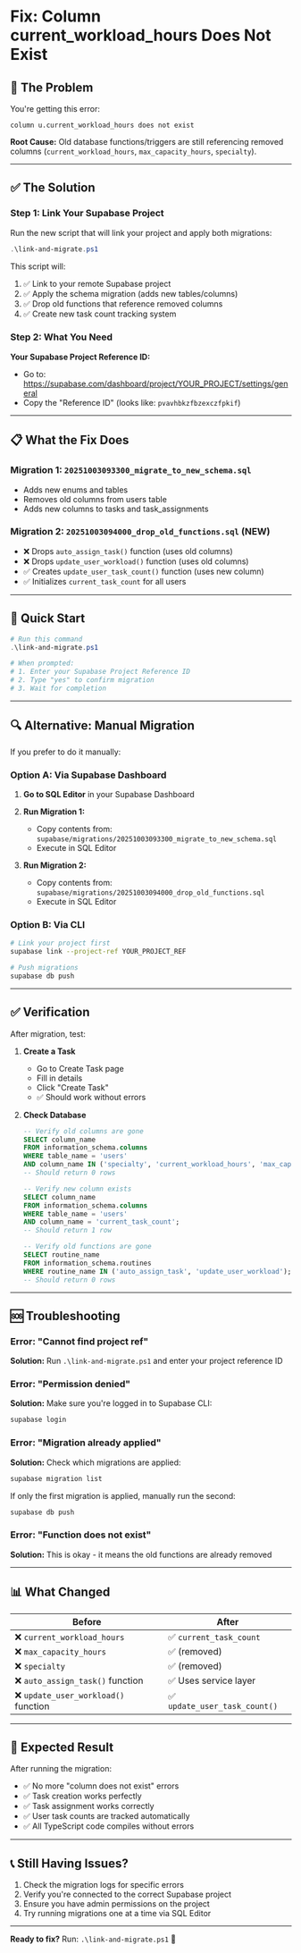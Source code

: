 # Fix: Column current_workload_hours Does Not Exist

## 🔴 The Problem

You're getting this error:
```
column u.current_workload_hours does not exist
```

**Root Cause:** Old database functions/triggers are still referencing removed columns (`current_workload_hours`, `max_capacity_hours`, `specialty`).

---

## ✅ The Solution

### Step 1: Link Your Supabase Project

Run the new script that will link your project and apply both migrations:

```powershell
.\link-and-migrate.ps1
```

This script will:
1. ✅ Link to your remote Supabase project
2. ✅ Apply the schema migration (adds new tables/columns)
3. ✅ Drop old functions that reference removed columns
4. ✅ Create new task count tracking system

### Step 2: What You Need

**Your Supabase Project Reference ID:**
- Go to: https://supabase.com/dashboard/project/YOUR_PROJECT/settings/general
- Copy the "Reference ID" (looks like: `pvavhbkzfbzexczfpkif`)

---

## 📋 What the Fix Does

### Migration 1: `20251003093300_migrate_to_new_schema.sql`
- Adds new enums and tables
- Removes old columns from users table
- Adds new columns to tasks and task_assignments

### Migration 2: `20251003094000_drop_old_functions.sql` (NEW)
- ❌ Drops `auto_assign_task()` function (uses old columns)
- ❌ Drops `update_user_workload()` function (uses old columns)
- ✅ Creates `update_user_task_count()` function (uses new column)
- ✅ Initializes `current_task_count` for all users

---

## 🚀 Quick Start

```powershell
# Run this command
.\link-and-migrate.ps1

# When prompted:
# 1. Enter your Supabase Project Reference ID
# 2. Type "yes" to confirm migration
# 3. Wait for completion
```

---

## 🔍 Alternative: Manual Migration

If you prefer to do it manually:

### Option A: Via Supabase Dashboard

1. **Go to SQL Editor** in your Supabase Dashboard

2. **Run Migration 1:**
   - Copy contents from: `supabase/migrations/20251003093300_migrate_to_new_schema.sql`
   - Execute in SQL Editor

3. **Run Migration 2:**
   - Copy contents from: `supabase/migrations/20251003094000_drop_old_functions.sql`
   - Execute in SQL Editor

### Option B: Via CLI

```bash
# Link your project first
supabase link --project-ref YOUR_PROJECT_REF

# Push migrations
supabase db push
```

---

## ✅ Verification

After migration, test:

1. **Create a Task**
   - Go to Create Task page
   - Fill in details
   - Click "Create Task"
   - ✅ Should work without errors

2. **Check Database**
   ```sql
   -- Verify old columns are gone
   SELECT column_name 
   FROM information_schema.columns 
   WHERE table_name = 'users' 
   AND column_name IN ('specialty', 'current_workload_hours', 'max_capacity_hours');
   -- Should return 0 rows
   
   -- Verify new column exists
   SELECT column_name 
   FROM information_schema.columns 
   WHERE table_name = 'users' 
   AND column_name = 'current_task_count';
   -- Should return 1 row
   
   -- Verify old functions are gone
   SELECT routine_name 
   FROM information_schema.routines 
   WHERE routine_name IN ('auto_assign_task', 'update_user_workload');
   -- Should return 0 rows
   ```

---

## 🆘 Troubleshooting

### Error: "Cannot find project ref"
**Solution:** Run `.\link-and-migrate.ps1` and enter your project reference ID

### Error: "Permission denied"
**Solution:** Make sure you're logged in to Supabase CLI:
```bash
supabase login
```

### Error: "Migration already applied"
**Solution:** Check which migrations are applied:
```bash
supabase migration list
```

If only the first migration is applied, manually run the second:
```bash
supabase db push
```

### Error: "Function does not exist"
**Solution:** This is okay - it means the old functions are already removed

---

## 📊 What Changed

| Before | After |
|--------|-------|
| ❌ `current_workload_hours` | ✅ `current_task_count` |
| ❌ `max_capacity_hours` | ✅ (removed) |
| ❌ `specialty` | ✅ (removed) |
| ❌ `auto_assign_task()` function | ✅ Uses service layer |
| ❌ `update_user_workload()` function | ✅ `update_user_task_count()` |

---

## 🎯 Expected Result

After running the migration:
- ✅ No more "column does not exist" errors
- ✅ Task creation works perfectly
- ✅ Task assignment works correctly
- ✅ User task counts are tracked automatically
- ✅ All TypeScript code compiles without errors

---

## 📞 Still Having Issues?

1. Check the migration logs for specific errors
2. Verify you're connected to the correct Supabase project
3. Ensure you have admin permissions on the project
4. Try running migrations one at a time via SQL Editor

---

**Ready to fix?** Run: `.\link-and-migrate.ps1` 🚀
